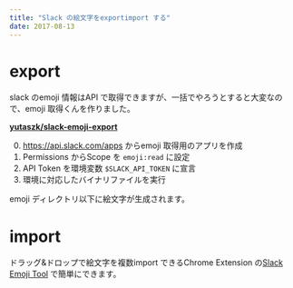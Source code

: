 ```yaml
---
title: "Slack の絵文字をexportimport する"
date: 2017-08-13
---
```


# export

slack のemoji 情報はAPI で取得できますが、一括でやろうとすると大変なので、emoji 取得くんを作りました。

__[yutaszk/slack-emoji-export](https://github.com/yutaszk/slack-emoji-export)__

0. https://api.slack.com/apps からemoji 取得用のアプリを作成
0. Permissions からScope を `emoji:read` に設定
0. API Token を環境変数 `$SLACK_API_TOKEN` に宣言
0. 環境に対応したバイナリファイルを実行

emoji ディレクトリ以下に絵文字が生成されます。

# import

ドラッグ&ドロップで絵文字を複数import できるChrome Extension の[Slack Emoji Tool](https://chrome.google.com/webstore/detail/slack-emoji-tools/anchoacphlfbdomdlomnbbfhcmcdmjej) で簡単にできます。
